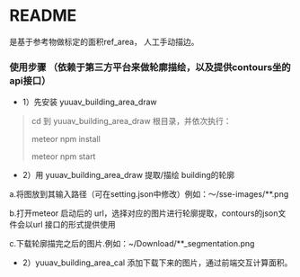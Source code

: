 # README 
是基于参考物做标定的面积ref_area， 人工手动描边。

### 使用步骤 （依赖于第三方平台来做轮廓描绘，以及提供contours坐的api接口）
* 1）先安装 yuuav_building_area_draw
> cd 到 yuuav_building_area_draw 根目录，并依次执行：
> 
> meteor npm install
>
> meteor npm start
>
* 2）用 yuuav_building_area_draw 提取/描绘 building的轮廓
>
a.将图放到其输入路径（可在setting.json中修改）例如：～/sse-images/**.png
>
b.打开meteor 启动后的 url，选择对应的图片进行轮廓提取，contours的json文件会以url 接口的形式提供使用
>
c.下载轮廓描完之后的图片.例如：~/Download/**_segmentation.png
* 2）yuuav_building_area_cal 添加下载下来的图片，通过前端交互计算面积。
